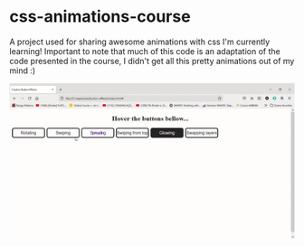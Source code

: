 # css-animations-course
A project used for sharing awesome animations with css I'm currently learning! Important to note that much of this code is an adaptation of the code presented in the course, I didn't get all this pretty animations out of my mind :)

![Gif with some CSS animations of this repository][logo]

[logo]: https://github.com/Rogerio-Bertoldo/css-animations-course/blob/main/button-animations.gif
